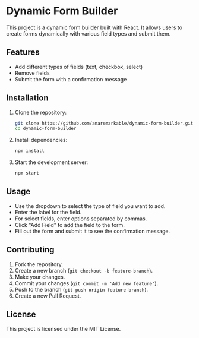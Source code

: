 # Dynamic Form Builder

This project is a dynamic form builder built with React. It allows users to create forms dynamically with various field types and submit them. 

## Features

- Add different types of fields (text, checkbox, select)
- Remove fields
- Submit the form with a confirmation message

## Installation

1. Clone the repository:
    ```bash
    git clone https://github.com/anaremarkable/dynamic-form-builder.git
    cd dynamic-form-builder
    ```

2. Install dependencies:
    ```bash
    npm install
    ```

3. Start the development server:
    ```bash
    npm start
    ```

## Usage

- Use the dropdown to select the type of field you want to add.
- Enter the label for the field.
- For select fields, enter options separated by commas.
- Click "Add Field" to add the field to the form.
- Fill out the form and submit it to see the confirmation message.

## Contributing

1. Fork the repository.
2. Create a new branch (`git checkout -b feature-branch`).
3. Make your changes.
4. Commit your changes (`git commit -m 'Add new feature'`).
5. Push to the branch (`git push origin feature-branch`).
6. Create a new Pull Request.

## License

This project is licensed under the MIT License.
